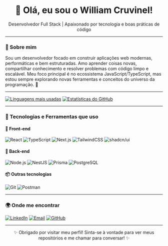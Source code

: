 <h1 align="center">👋 Olá, eu sou o William Cruvinel!</h1>

<p align="center">
  Desenvolvedor Full Stack | Apaixonado por tecnologia e boas práticas de código
</p>

---

### 🧠 Sobre mim

Sou um desenvolvedor focado em construir aplicações web modernas, performáticas e bem estruturadas. Amo aprender coisas novas, compartilhar conhecimento e resolver problemas com código limpo e escalável. Meu foco principal é no ecossistema JavaScript/TypeScript, mas estou sempre explorando novas ferramentas e conceitos do universo da programação. 🚀

---

[![Linguagens mais usadas](https://github-readme-stats.vercel.app/api/top-langs/?username=williamcruvinel&layout=compact&theme=dark)](https://github.com/anuraghazra/github-readme-stats)
[![Estatísticas do GitHub](https://github-readme-stats.vercel.app/api?username=williamcruvinel&theme=dark&show_icons=true)](https://github.com/anuraghazra/github-readme-stats)

---

### 💼 Tecnologias e Ferramentas que uso

#### 🧩 Front-end
![React](https://img.shields.io/badge/-React-61DAFB?style=for-the-badge&logo=react&logoColor=000)
![TypeScript](https://img.shields.io/badge/-TypeScript-3178C6?style=for-the-badge&logo=typescript&logoColor=fff)
![Next.js](https://img.shields.io/badge/-Next.js-000?style=for-the-badge&logo=next.js)
![TailwindCSS](https://img.shields.io/badge/-TailwindCSS-38B2AC?style=for-the-badge&logo=tailwind-css&logoColor=fff)
![shadcn/ui](https://img.shields.io/badge/-shadcn%2Fui-000000?style=for-the-badge)

#### 🔧 Back-end
![Node.js](https://img.shields.io/badge/-Node.js-339933?style=for-the-badge&logo=node.js&logoColor=fff)
![NestJS](https://img.shields.io/badge/-NestJS-E0234E?style=for-the-badge&logo=nestjs&logoColor=fff)
![Prisma](https://img.shields.io/badge/-Prisma-2D3748?style=for-the-badge&logo=prisma&logoColor=white)
![PostgreSQL](https://img.shields.io/badge/-PostgreSQL-336791?style=for-the-badge&logo=postgresql&logoColor=fff)

#### 📦 Outras tecnologias
![Git](https://img.shields.io/badge/-Git-F05032?style=for-the-badge&logo=git&logoColor=fff)
![Postman](https://img.shields.io/badge/-Postman-FF6C37?style=for-the-badge&logo=postman&logoColor=white)

---

### 🌍 Onde me encontrar

[![LinkedIn](https://img.shields.io/badge/LinkedIn-0A66C2?style=for-the-badge&logo=linkedin&logoColor=white)](https://www.linkedin.com/in/william-cruvinel/)
[![Email](https://img.shields.io/badge/Email-0078D4?style=for-the-badge&logo=microsoft-outlook&logoColor=white)](mailto:williamcruvinel@hotmail.com)
[![GitHub](https://img.shields.io/badge/GitHub-181717?style=for-the-badge&logo=github&logoColor=white)](https://github.com/williamcruvinel)

---

<p align="center">✨ Obrigado por visitar meu perfil! Sinta-se à vontade para ver meus repositórios e me chamar para conversar! ✨</p>

